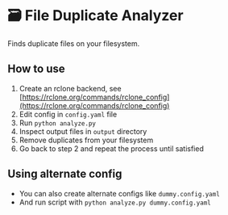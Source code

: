 # 🗃️ File Duplicate Analyzer

Finds duplicate files on your filesystem.

## How to use

1. Create an rclone backend, see [https://rclone.org/commands/rclone_config](https://rclone.org/commands/rclone_config)
2. Edit config in `config.yaml` file
3. Run `python analyze.py`
4. Inspect output files in `output` directory
5. Remove duplicates from your filesystem
6. Go back to step 2 and repeat the process until satisfied

## Using alternate config

- You can also create alternate configs like `dummy.config.yaml`
- And run script with `python analyze.py dummy.config.yaml`
